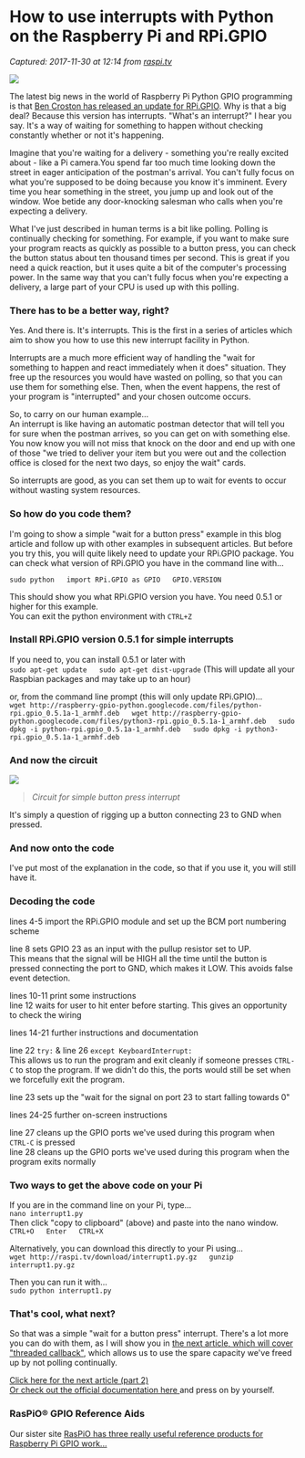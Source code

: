 # How to use interrupts with Python on the Raspberry Pi and RPi.GPIO

_Captured: 2017-11-30 at 12:14 from [raspi.tv](http://raspi.tv/2013/how-to-use-interrupts-with-python-on-the-raspberry-pi-and-rpi-gpio)_

![](http://raspi.tv/wp-content/uploads/2013/03/RasPi.TV-interrupt1_bb-150x150.jpg)

The latest big news in the world of Raspberry Pi Python GPIO programming is that [Ben Croston has released an update for RPi.GPIO](http://code.google.com/p/raspberry-gpio-python/). Why is that a big deal? Because this version has interrupts. "What's an interrupt?" I hear you say. It's a way of waiting for something to happen without checking constantly whether or not it's happening.

Imagine that you're waiting for a delivery - something you're really excited about - like a Pi camera.You spend far too much time looking down the street in eager anticipation of the postman's arrival. You can't fully focus on what you're supposed to be doing because you know it's imminent. Every time you hear something in the street, you jump up and look out of the window. Woe betide any door-knocking salesman who calls when you're expecting a delivery.

What I've just described in human terms is a bit like polling. Polling is continually checking for something. For example, if you want to make sure your program reacts as quickly as possible to a button press, you can check the button status about ten thousand times per second. This is great if you need a quick reaction, but it uses quite a bit of the computer's processing power. In the same way that you can't fully focus when you're expecting a delivery, a large part of your CPU is used up with this polling.

### There has to be a better way, right?

Yes. And there is. It's interrupts. This is the first in a series of articles which aim to show you how to use this new interrupt facility in Python.

Interrupts are a much more efficient way of handling the "wait for something to happen and react immediately when it does" situation. They free up the resources you would have wasted on polling, so that you can use them for something else. Then, when the event happens, the rest of your program is "interrupted" and your chosen outcome occurs.

So, to carry on our human example…  
An interrupt is like having an automatic postman detector that will tell you for sure when the postman arrives, so you can get on with something else. You now know you will not miss that knock on the door and end up with one of those "we tried to deliver your item but you were out and the collection office is closed for the next two days, so enjoy the wait" cards.

So interrupts are good, as you can set them up to wait for events to occur without wasting system resources.

### So how do you code them?

I'm going to show a simple "wait for a button press" example in this blog article and follow up with other examples in subsequent articles. But before you try this, you will quite likely need to update your RPi.GPIO package. You can check what version of RPi.GPIO you have in the command line with…

`sudo python  
import RPi.GPIO as GPIO  
GPIO.VERSION`

This should show you what RPi.GPIO version you have. You need 0.5.1 or higher for this example.  
You can exit the python environment with `CTRL+Z`

### Install RPi.GPIO version 0.5.1 for simple interrupts

If you need to, you can install 0.5.1 or later with  
`sudo apt-get update  
sudo apt-get dist-upgrade` (This will update all your Raspbian packages and may take up to an hour)

or, from the command line prompt (this will only update RPi.GPIO)…  
`wget http://raspberry-gpio-python.googlecode.com/files/python-rpi.gpio_0.5.1a-1_armhf.deb  
wget http://raspberry-gpio-python.googlecode.com/files/python3-rpi.gpio_0.5.1a-1_armhf.deb  
sudo dpkg -i python-rpi.gpio_0.5.1a-1_armhf.deb  
sudo dpkg -i python3-rpi.gpio_0.5.1a-1_armhf.deb`

### And now the circuit

![](http://raspi.tv/wp-content/uploads/2013/03/RasPi.TV-interrupt1_bb.jpg)

> _Circuit for simple button press interrupt_

It's simply a question of rigging up a button connecting 23 to GND when pressed.

### And now onto the code

I've put most of the explanation in the code, so that if you use it, you will still have it.

### Decoding the code

lines 4-5 import the RPi.GPIO module and set up the BCM port numbering scheme

line 8 sets GPIO 23 as an input with the pullup resistor set to UP.  
This means that the signal will be HIGH all the time until the button is pressed connecting the port to GND, which makes it LOW. This avoids false event detection.

lines 10-11 print some instructions  
line 12 waits for user to hit enter before starting. This gives an opportunity to check the wiring

lines 14-21 further instructions and documentation

line 22 `try:` & line 26 `except KeyboardInterrupt:`  
This allows us to run the program and exit cleanly if someone presses `CTRL-C` to stop the program. If we didn't do this, the ports would still be set when we forcefully exit the program.

line 23 sets up the "wait for the signal on port 23 to start falling towards 0"

lines 24-25 further on-screen instructions

line 27 cleans up the GPIO ports we've used during this program when `CTRL-C` is pressed  
line 28 cleans up the GPIO ports we've used during this program when the program exits normally

### Two ways to get the above code on your Pi

If you are in the command line on your Pi, type…  
`nano interrupt1.py`  
Then click "copy to clipboard" (above) and paste into the nano window.  
`CTRL+O  
Enter  
CTRL+X`

Alternatively, you can download this directly to your Pi using…  
`wget http://raspi.tv/download/interrupt1.py.gz  
gunzip interrupt1.py.gz`

Then you can run it with…  
`sudo python interrupt1.py`

### That's cool, what next?

So that was a simple "wait for a button press" interrupt. There's a lot more you can do with them, as I will show you in [the next article, which will cover "threaded callback"](http://raspi.tv/2013/how-to-use-interrupts-with-python-on-the-raspberry-pi-and-rpi-gpio-part-2), which allows us to use the spare capacity we've freed up by not polling continually.

[Click here for the next article (part 2)](http://raspi.tv/2013/how-to-use-interrupts-with-python-on-the-raspberry-pi-and-rpi-gpio-part-2)  
[Or check out the official documentation here ](http://code.google.com/p/raspberry-gpio-python/wiki/Inputs)and press on by yourself.

### RasPiO® GPIO Reference Aids

Our sister site [RasPiO has three really useful reference products for Raspberry Pi GPIO work...](https://shop.rasp.io/collections/reference/)
